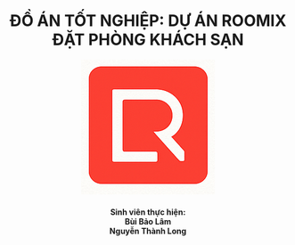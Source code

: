 <h1 align="center">
    ĐỒ ÁN TỐT NGHIỆP: DỰ ÁN ROOMIX ĐẶT PHÒNG KHÁCH SẠN
</h1>

<p align="center">
    <img src="./frontend/public/logo-header.png" />
</p>

<h4 align="center">
    Sinh viên thực hiện: <br/>
    Bùi Bảo Lâm
    <br/>
    Nguyễn Thành Long
</h4>
 
